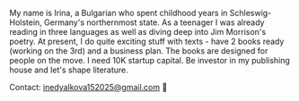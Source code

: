 My name is Irina, a Bulgarian who spent childhood years in Schleswig-Holstein, Germany's northernmost state. As a teenager I was already reading in three languages as well as diving deep into Jim Morrison's poetry. At present, I do quite exciting stuff with texts - have 2 books ready (working on the 3rd) and a business plan. The books are designed for people on the move. I need 10K startup capital. Be investor in my publishing house and let's shape literature.

Contact: inedyalkova152025@gmail.com 📨
